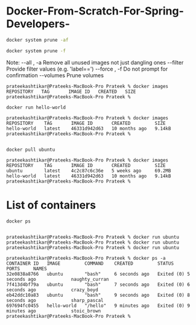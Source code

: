 # Docker-From-Scratch-For-Spring-Developers-

```sh
docker system prune -af

docker system prune -f
```

Note:
--all ,   -a		Remove all unused images not just dangling ones
--filter		    Provide filter values (e.g. 'label=<key>=<value>')
--force , -f		Do not prompt for confirmation
--volumes		    Prune volumes

```
prateekashtikar@Prateeks-MacBook-Pro Prateek % docker images
REPOSITORY   TAG       IMAGE ID   CREATED   SIZE
prateekashtikar@Prateeks-MacBook-Pro Prateek % 
```

```
docker run hello-world

prateekashtikar@Prateeks-MacBook-Pro Prateek % docker images
REPOSITORY    TAG       IMAGE ID       CREATED         SIZE
hello-world   latest    46331d942d63   10 months ago   9.14kB
prateekashtikar@Prateeks-MacBook-Pro Prateek % 
  

docker pull ubuntu  
  
prateekashtikar@Prateeks-MacBook-Pro Prateek % docker images
REPOSITORY    TAG       IMAGE ID       CREATED         SIZE
ubuntu        latest    4c2c87c6c36e   5 weeks ago     69.2MB
hello-world   latest    46331d942d63   10 months ago   9.14kB
prateekashtikar@Prateeks-MacBook-Pro Prateek %  
```

# List of containers
  
```
docker ps
  
  
prateekashtikar@Prateeks-MacBook-Pro Prateek % docker run ubuntu
prateekashtikar@Prateeks-MacBook-Pro Prateek % docker run ubuntu
prateekashtikar@Prateeks-MacBook-Pro Prateek % docker run ubuntu

prateekashtikar@Prateeks-MacBook-Pro Prateek % docker ps -a
CONTAINER ID   IMAGE         COMMAND    CREATED         STATUS                     PORTS     NAMES
32e0838a8766   ubuntu        "bash"     6 seconds ago   Exited (0) 5 seconds ago             naughty_curran
7f413d4bf79a   ubuntu        "bash"     7 seconds ago   Exited (0) 6 seconds ago             crazy_boyd
eb42ddc10a83   ubuntu        "bash"     9 seconds ago   Exited (0) 8 seconds ago             sharp_pascal
697694fc0455   hello-world   "/hello"   9 minutes ago   Exited (0) 9 minutes ago             stoic_brown
prateekashtikar@Prateeks-MacBook-Pro Prateek %   
```
  
  
  
